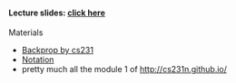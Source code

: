 #### Lecture slides: [click here](https://yadi.sk/i/x36dpG-K3Mt9uE)

Materials
- [Backprop by cs231](http://cs231n.github.io/optimization-2/)
- [Notation](http://cs231n.github.io/neural-networks-1/#nn)
- pretty much all the module 1 of http://cs231n.github.io/

